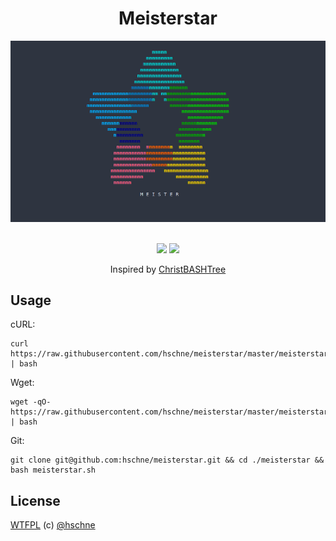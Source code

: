 <h1 align="center">Meisterstar</h1>

<div style="text-align:center"><img src="screenshot.png" /></div>
<br>
<p align="center">
<a href="https://forthebadge.com"><img src="https://forthebadge.com/images/badges/built-with-love.svg"></a>
<a href="https://forthebadge.com"><img src="https://forthebadge.com/images/badges/makes-people-smile.svg"></a>
</p>


<p align="center">Inspired by <a href="https://github.com/sergiolepore/ChristBASHTree">ChristBASHTree</a></p>

## Usage

cURL:
```
curl https://raw.githubusercontent.com/hschne/meisterstar/master/meisterstar.sh | bash
```
Wget:
```
wget -qO- https://raw.githubusercontent.com/hschne/meisterstar/master/meisterstar.sh | bash
```
Git:
```
git clone git@github.com:hschne/meisterstar.git && cd ./meisterstar && bash meisterstar.sh
```

## License

[WTFPL](LICENSE) (c) [@hschne](https://github.com/hschne)
